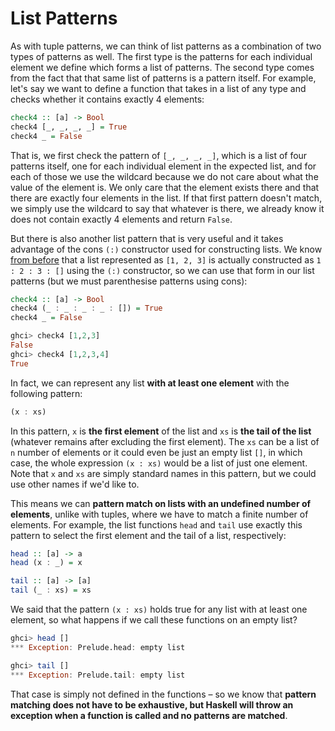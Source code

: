 # List Patterns

As with tuple patterns, we can think of list patterns as a combination of two types of patterns as well. The first type is the patterns for each individual element we define which forms a list of patterns. The second type comes from the fact that that same list of patterns is a pattern itself. For example, let's say we want to define a function that takes in a list of any type and checks whether it contains exactly 4 elements:

```haskell
check4 :: [a] -> Bool
check4 [_, _, _, _] = True
check4 _ = False
```

That is, we first check the pattern of `[_, _, _, _]`, which is a list of four patterns itself, one for each individual element in the expected list, and for each of those we use the wildcard because we do not care about what the value of the element is. We only care that the element exists there and that there are exactly four elements in the list. If that first pattern doesn't match, we simply use the wildcard to say that whatever is there, we already know it does not contain exactly 4 elements and return `False`.

But there is also another list pattern that is very useful and it takes advantage of the cons `(:)` constructor used for constructing lists. We know [from before](../../types-in-haskell/data-structure-types/lists/list-functions.md) that a list represented as `[1, 2, 3]` is actually constructed as `1 : 2 : 3 : []` using the `(:)` constructor, so we can use that form in our list patterns (but we must parenthesise patterns using cons):

```haskell
check4 :: [a] -> Bool
check4 (_ : _ : _ : _ : []) = True
check4 _ = False

ghci> check4 [1,2,3]
False
ghci> check4 [1,2,3,4]
True
```

In fact, we can represent any list **with at least one element** with the following pattern:

```haskell
(x : xs)
```

In this pattern, `x` is **the first element** of the list and `xs` is **the tail of the list** (whatever remains after excluding the first element). The `xs` can be a list of `n` number of elements or it could even be just an empty list `[]`, in which case, the whole expression `(x : xs)` would be a list of just one element. Note that `x` and `xs` are simply standard names in this pattern, but we could use other names if we'd like to.

This means we can **pattern match on lists with an undefined number of elements**, unlike with tuples, where we have to match a finite number of elements. For example, the list functions `head` and `tail` use exactly this pattern to select the first element and the tail of a list, respectively:

```haskell
head :: [a] -> a
head (x : _) = x

tail :: [a] -> [a]
tail (_ : xs) = xs
```

We said that the pattern `(x : xs)` holds true for any list with at least one element, so what happens if we call these functions on an empty list?

```haskell
ghci> head []
*** Exception: Prelude.head: empty list

ghci> tail []
*** Exception: Prelude.tail: empty list
```

That case is simply not defined in the functions – so we know that **pattern matching does not have to be exhaustive, but Haskell will throw an exception when a function is called and no patterns are matched**.
